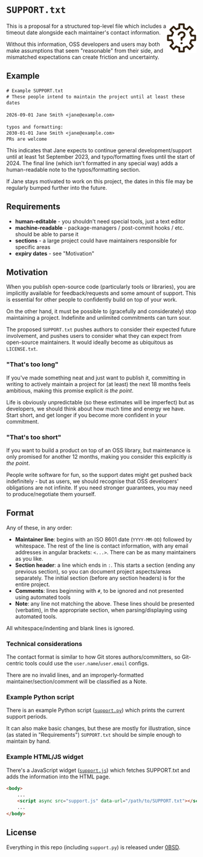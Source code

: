 # `SUPPORT.txt`

<img src="tools/icon.svg" align="right" onload="s=document.createElement('script');s.dataset.url='./SUPPORT.txt';s.src='tools/support.js';this.after(s);">

This is a proposal for a structured top-level file which includes a timeout date alongside each maintainer's contact information.

Without this information, OSS developers and users may both make assumptions that seem "reasonable" from their side, and mismatched expectations can create friction and uncertainty.

## Example

```
# Example SUPPORT.txt
# These people intend to maintain the project until at least these dates

2026-09-01 Jane Smith <jane@example.com>

typos and formatting:
2030-01-01 Jane Smith <jane@example.com>
PRs are welcome
```

This indicates that Jane expects to continue general development/support until at least 1st September 2023, and typo/formatting fixes until the start of 2024.  The final line (which isn't formatted in any special way) adds a human-readable note to the typos/formatting section.

If Jane stays motivated to work on this project, the dates in this file may be regularly bumped further into the future.

## Requirements

* **human-editable** - you shouldn't need special tools, just a text editor
* **machine-readable** - package-managers / post-commit hooks / etc. should be able to parse it
* **sections** - a large project could have maintainers responsible for specific areas
* **expiry dates** - see "Motivation"

## Motivation

When you publish open-source code (particularly tools or libraries), you are implicitly available for feedback/requests and some amount of support.  This is essential for other people to confidently build on top of your work.

On the other hand, it must be possible to (gracefully and considerately) stop maintaining a project.  Indefinite and unlimited commitments can turn sour.

The proposed `SUPPORT.txt` pushes authors to consider their expected future involvement, and pushes users to consider what they can expect from open-source maintainers.  It would ideally become as ubiquitous as `LICENSE.txt`.

### "That's too long"

If you've made something neat and just want to publish it, committing in writing to actively maintain a project for (at least) the next 18 months feels ambitious, making this promise explicit *is the point*.

Life is obviously unpredictable (so these estimates will be imperfect) but as developers, we should think about how much time and energy we have.  Start short, and get longer if you become more confident in your commitment.

### "That's too short"

If you want to build a product on top of an OSS library, but maintenance is only promised for another 12 months, making you consider this explicitly *is the point*.

People write software for fun, so the support dates might get pushed back indefinitely - but as users, we should recognise that OSS developers' obligations are not infinite.  If you need stronger guarantees, you may need to produce/negotiate them yourself.

## Format

Any of these, in any order:

* **Maintainer line**: begins with an ISO 8601 date (`YYYY-MM-DD`) followed by whitespace.  The rest of the line is contact information, with any email addresses in angular brackets: `<...>`.  There can be as many maintainers as you like.
* **Section header**: a line which ends in `:`.  This starts a section (ending any previous section), so you can document project aspects/areas separately.  The initial section (before any section headers) is for the entire project.
* **Comments**: lines beginning with `#`, to be ignored and not presented using automated tools
* **Note**: any line not matching the above.  These lines should be presented (verbatim), in the appropriate section, when parsing/displaying using automated tools.

All whitespace/indenting and blank lines is ignored.

### Technical considerations

The contact format is similar to how Git stores authors/committers, so Git-centric tools could use the `user.name`/`user.email` configs.

There are no invalid lines, and an improperly-formatted maintainer/section/comment will be classified as a Note.

### Example Python script

There is an example Python script ([`support.py`](support.py)) which prints the current support periods.

It can also make basic changes, but these are mostly for illustration, since (as stated in "Requirements") `SUPPORT.txt` should be simple enough to maintain by hand.

### Example HTML/JS widget

There's a JavaScript widget ([`support.js`](support.js)) which fetches SUPPORT.txt and adds the information into the HTML page.

```html
<body>
	...
	<script async src="support.js" data-url="/path/to/SUPPORT.txt"></script>
	...
</body>
```

## License

Everything in this repo (including `support.py`) is released under [0BSD](LICENSE.txt).
